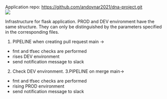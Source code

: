 # 
Application repo:
https://github.com/andovnar2021/dna-project.git
<br>
<img src="https://github.com/andovnar2021/infra_flask_app/workflows/Terraform/badge.svg?branch=main">
<br>

Infrastructure for flask application. PROD and DEV environment have the same structure. They can only be distinguished by the parameters specified in the corresponding files.
1. PIPELINE when creating pull request main ->
- fmt and tfsec checks are performed
- rises DEV environment
- send notification message to slack
2. Check DEV environment.
3.PIPELINE on merge main->
- fmt and tfsec checks are performed
- rising PROD environment
- send notification message to slack
